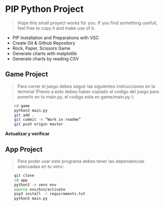 # **PIP Python Project**

>Hope this small proyect works for you. If you find something usefull, feel free to copy it and make use of it.

- PIP Installation and Preparations with VSC
- Create Git & Github Repository
- Rock, Paper, Scissors Game  
- Generate charts with matplotlib  
- Generate charts by reading CSV



##  Game Project

> Para correr el juego debes seguir las siguientes instrucciones en la terminal (Previo a esto debes haber copiado el codigo del juego para ponerlo en tu main.py, el codigo esta en game/main.py ):


```sh
	cd game
	python3 main.py
	git add .
	git commit -m “Work in readme”
	git push origin master
```

**Actualizar y verificar**

## App Project
> Para poder usar este programa debes tener las dependencias adecuadas en tu venv:

```sh
	git clone
	cd app
	python3 -m venv env
	source env/bin/activate
	pip3 install -r requirements.txt
	python3 main.py
```